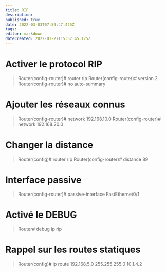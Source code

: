 ```yaml
---
title: RIP
description: 
published: true
date: 2022-03-03T07:59:47.425Z
tags: 
editor: markdown
dateCreated: 2022-01-27T15:37:45.175Z
---
```


# Activer le protocol RIP
> Router(config-router)# router rip
> Router(config-router)# version 2
> Router(config-router)# no auto-summary

# Ajouter les réseaux connus
> Router(config-router)# network 192.168.10.0
> Router(config-router)# network 192.168.20.0

# Changer la distance
> Router(config)# router rip
> Router(config-router)# distance 89

# Interface passive
> Router(config-router)# passive-interface FastEthernet0/1

# Activé le DEBUG
> Router# debug ip rip

# Rappel sur les routes statiques
> Router(config)# ip route 192.168.5.0 255.255.255.0 10.1.4.2